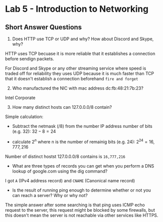 # Lab 5 - Introduction to Networking

## Short Answer Questions

1. Does HTTP use TCP or UDP and why? How about Discord and Skype, why?

HTTP uses TCP becuase it is more reliable that it establishes a connection before sendign packets.

For Discord and Skype or any other streaming service where speed is traded off for reliability they uses UDP because it is much faster than TCP that it doesn't establish a connection beforehand `fire and forget`

2. Who manufactured the NIC with mac address dc:fb:48:21:7b:23?

Intel Corporate

3. How many distinct hosts can 127.0.0.0/8 contain?

Simple calculation:

- Subtract the netmask (/8) from the number IP address number of bits (e.g. 32): $32 - 8 = 24$

- calculate $2^n$ where n is the number of remainig bits (e.g. 24): $2^{24} = 16,777,216$

Number of distinct hostst 127.0.0.0/8 contains is `16,777,216`

- What are three types of records you can get when you perform a DNS lookup of google.com using the dig command?

I got `A` (IPv4 address record) and `CNAME` (Canonical name record)

- Is the result of running ping enough to determine whether or not you can reach a server? Why or why not?

The simple answer after some searching is that ping uses ICMP echo request to the server, this request might be blocked by some firewalls, but this doesn't mean the server is not reachable via other services like HTTPS.